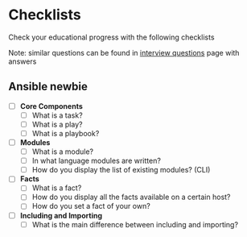 Checklists
==========

Check your educational progress with the following checklists

Note: similar questions can be found in [interview questions](https://github.com/devinpractice/learn-ansible/tree/master/interview_questions/README.md) page with answers

## Ansible newbie

- [ ] **Core Components**
  - [ ] What is a task?
  - [ ] What is a play?
  - [ ] What is a playbook?

- [ ] **Modules**
  - [ ] What is a module?
  - [ ] In what language modules are written?
  - [ ] How do you display the list of existing modules? (CLI)

- [ ] **Facts**
  - [ ] What is a fact?
  - [ ] How do you display all the facts available on a certain host?
  - [ ] How do you set a fact of your own?

- [ ] **Including and Importing**
  - [ ] What is the main difference between including and importing?
